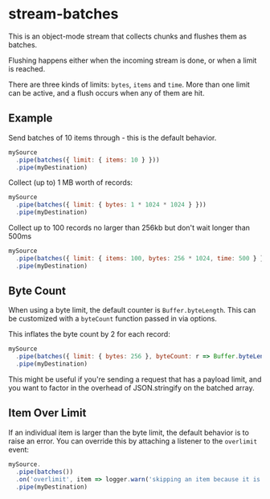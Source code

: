# stream-batches

This is an object-mode stream that collects chunks and flushes them as batches.

Flushing happens either when the incoming stream is done, or when a limit is reached.

There are three kinds of limits: `bytes`, `items` and `time`. More than one limit can be active, and a flush occurs when any of them are hit.

## Example

Send batches of 10 items through - this is the default behavior.

```js
mySource
  .pipe(batches({ limit: { items: 10 } }))
  .pipe(myDestination)
```

Collect (up to) 1 MB worth of records:

```js
mySource
  .pipe(batches({ limit: { bytes: 1 * 1024 * 1024 } }))
  .pipe(myDestination)
```

Collect up to 100 records no larger than 256kb but don't wait longer than 500ms

```js
mySource
  .pipe(batches({ limit: { items: 100, bytes: 256 * 1024, time: 500 } }))
  .pipe(myDestination)
```

## Byte Count

When using a byte limit, the default counter is `Buffer.byteLength`. This can be customized with a `byteCount` function passed in via options.

This inflates the byte count by 2 for each record:

```js
mySource
  .pipe(batches({ limit: { bytes: 256 }, byteCount: r => Buffer.byteLength(r) + 2 }))
  .pipe(myDestination)
```

This might be useful if you're sending a request that has a payload limit, and you want to factor in the overhead of JSON.stringify on the batched array.

## Item Over Limit

If an individual item is larger than the byte limit, the default behavior is to raise an error. You can override this by attaching a listener to the `overlimit` event:

```js
mySource.
  .pipe(batches())
  .on('overlimit', item => logger.warn('skipping an item because it is too big!', item)
  .pipe(myDestination)
```
